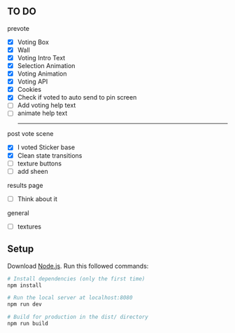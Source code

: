 ## TO DO
prevote
- [x] Voting Box
- [x] Wall
- [x] Voting Intro Text
- [x] Selection Animation
- [x] Voting Animation
- [x] Voting API
- [x] Cookies
- [x] Check if voted to auto send to pin screen
- [ ] Add voting help text
- [ ] animate help text
  ___
post vote scene
- [x] I voted Sticker base
- [x] Clean state transitions
- [ ] texture buttons
- [ ] add sheen

results page
- [ ] Think about it

general
- [ ] textures

## Setup
Download [Node.js](https://nodejs.org/en/download/).
Run this followed commands:

``` bash
# Install dependencies (only the first time)
npm install

# Run the local server at localhost:8080
npm run dev

# Build for production in the dist/ directory
npm run build
```
